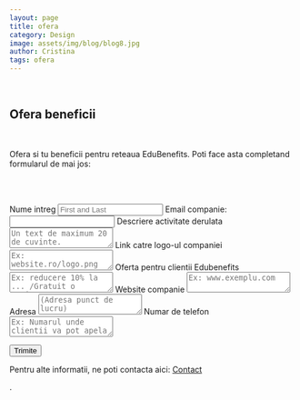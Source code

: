 ```yaml
---
layout: page
title: ofera
category: Design
image: assets/img/blog/blog8.jpg
author: Cristina
tags: ofera
---
```



<br>
<h2>Ofera beneficii</h2>
<br>

Ofera si tu beneficii pentru reteaua EduBenefits. Poti face asta completand formularul de mai jos:

<br><br>

<!-- modify this form HTML and place wherever you want your form -->
<form
  action="https://formspree.io/f/moqzggly"
  method="POST"
  enctype="multipart/form-data"
>
  <label for="full-name">Nume intreg</label>
    <input type="text" name="name" id="full-name" placeholder="First and Last" required="">
  </label>
  <label>
    Email companie:
    <input type="email" name="email">
  </label>
   <label for="note">Descriere activitate derulata</label>
    <textarea rows="2" name="note" id="note" placeholder="Un text de maximum 20 de cuvinte."></textarea>
    </label>
    <!--<input type="file" name="upload"> -->
    <label for="note">Link catre logo-ul companiei</label>
    <textarea rows="2" name="note" id="note" placeholder="Ex: website.ro/logo.png"></textarea>
   </label>
  </label>
   </label>
    <label for="note">Oferta pentru clientii Edubenefits</label>
    <textarea rows="2" name="note" id="note" placeholder="Ex: reducere 10% la ... /Gratuit o sesiune ..."></textarea>
   </label>
    <label for="note">Website companie</label>
    <textarea rows="2" name="note" id="note" placeholder="Ex: www.exemplu.com"></textarea>
   </label>
    <label for="note">Adresa</label>
    <textarea rows="2" name="note" id="note" placeholder="(Adresa punct de lucru)"></textarea>
   </label>
    <label for="note">Numar de telefon</label>
    <textarea rows="2" name="note" id="note" placeholder="Ex: Numarul unde clientii va pot apela"></textarea>
   </label>

  <button type="submit">Trimite</button>
</form>


<p>Pentru alte informatii, ne poti contacta aici: <a href="https://edubenefits.scoalabritanica.ro/#contact-section">Contact</a> <em class="info"></em></p>.
